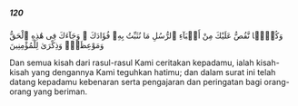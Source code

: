 ##### 120

<span class="ayah">وَكُلًّۭا نَّقُصُّ عَلَيْكَ مِنْ أَنۢبَآءِ ٱلرُّسُلِ مَا نُثَبِّتُ بِهِۦ فُؤَادَكَ ۚ وَجَآءَكَ فِى هَٰذِهِ ٱلْحَقُّ وَمَوْعِظَةٌۭ وَذِكْرَىٰ لِلْمُؤْمِنِينَ</span>

<span class="ayah_translation">Dan semua kisah dari rasul-rasul Kami ceritakan kepadamu, ialah kisah-kisah yang dengannya Kami teguhkan hatimu; dan dalam surat ini telah datang kepadamu kebenaran serta pengajaran dan peringatan bagi orang-orang yang beriman.</span>
